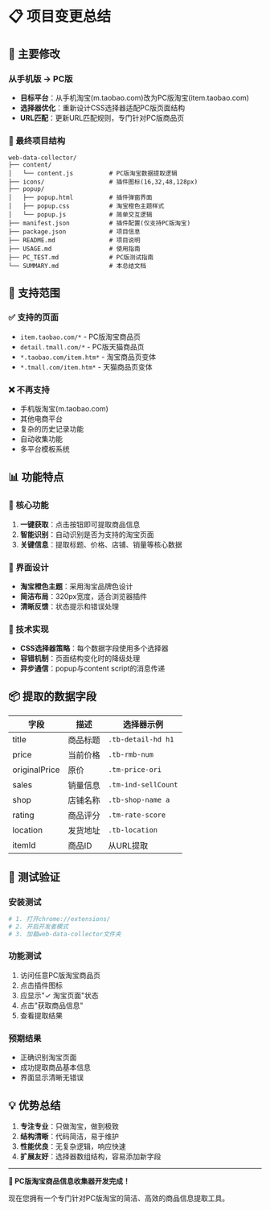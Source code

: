 # 📋 项目变更总结

## 🔄 主要修改

### 从手机版 → PC版
- **目标平台**：从手机淘宝(m.taobao.com)改为PC版淘宝(item.taobao.com)
- **选择器优化**：重新设计CSS选择器适配PC版页面结构
- **URL匹配**：更新URL匹配规则，专门针对PC版商品页

### 📁 最终项目结构
```
web-data-collector/
├── content/
│   └── content.js          # PC版淘宝数据提取逻辑
├── icons/                  # 插件图标(16,32,48,128px)
├── popup/
│   ├── popup.html          # 插件弹窗界面
│   ├── popup.css           # 淘宝橙色主题样式
│   └── popup.js            # 简单交互逻辑
├── manifest.json           # 插件配置(仅支持PC版淘宝)
├── package.json            # 项目信息
├── README.md               # 项目说明
├── USAGE.md                # 使用指南
├── PC_TEST.md              # PC版测试指南
└── SUMMARY.md              # 本总结文档
```

## 🎯 支持范围

### ✅ 支持的页面
- `item.taobao.com/*` - PC版淘宝商品页
- `detail.tmall.com/*` - PC版天猫商品页
- `*.taobao.com/item.htm*` - 淘宝商品页变体
- `*.tmall.com/item.htm*` - 天猫商品页变体

### ❌ 不再支持
- 手机版淘宝(m.taobao.com)
- 其他电商平台
- 复杂的历史记录功能
- 自动收集功能
- 多平台模板系统

## 📊 功能特点

### 🚀 核心功能
1. **一键获取**：点击按钮即可提取商品信息
2. **智能识别**：自动识别是否为支持的淘宝页面
3. **关键信息**：提取标题、价格、店铺、销量等核心数据

### 🎨 界面设计
- **淘宝橙色主题**：采用淘宝品牌色设计
- **简洁布局**：320px宽度，适合浏览器插件
- **清晰反馈**：状态提示和错误处理

### 🔧 技术实现
- **CSS选择器策略**：每个数据字段使用多个选择器
- **容错机制**：页面结构变化时的降级处理
- **异步通信**：popup与content script的消息传递

## 📦 提取的数据字段

| 字段 | 描述 | 选择器示例 |
|------|------|-----------|
| title | 商品标题 | `.tb-detail-hd h1` |
| price | 当前价格 | `.tb-rmb-num` |
| originalPrice | 原价 | `.tm-price-ori` |
| sales | 销量信息 | `.tm-ind-sellCount` |
| shop | 店铺名称 | `.tb-shop-name a` |
| rating | 商品评分 | `.tm-rate-score` |
| location | 发货地址 | `.tb-location` |
| itemId | 商品ID | 从URL提取 |

## 🧪 测试验证

### 安装测试
```bash
# 1. 打开chrome://extensions/
# 2. 开启开发者模式
# 3. 加载web-data-collector文件夹
```

### 功能测试
1. 访问任意PC版淘宝商品页
2. 点击插件图标
3. 应显示"✓ 淘宝页面"状态
4. 点击"获取商品信息"
5. 查看提取结果

### 预期结果
- 正确识别淘宝页面
- 成功提取商品基本信息
- 界面显示清晰无错误

## 💡 优势总结

1. **专注专业**：只做淘宝，做到极致
2. **结构清晰**：代码简洁，易于维护
3. **性能优良**：无复杂逻辑，响应快速
4. **扩展友好**：选择器数组结构，容易添加新字段

---

**🎉 PC版淘宝商品信息收集器开发完成！**

现在您拥有一个专门针对PC版淘宝的简洁、高效的商品信息提取工具。

